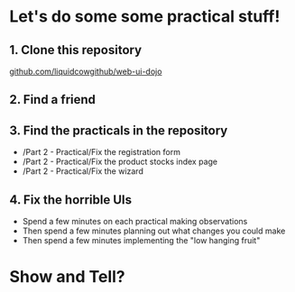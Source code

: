 # Let's do some some practical stuff!

## 1. Clone this repository

[github.com/liquidcowgithub/web-ui-dojo](https://github.com/liquidcowgithub/web-ui-dojo)

## 2. Find a friend

## 3. Find the practicals in the repository

* /Part 2 - Practical/Fix the registration form
* /Part 2 - Practical/Fix the product stocks index page
* /Part 2 - Practical/Fix the wizard

## 4. Fix the horrible UIs

* Spend a few minutes on each practical making observations
* Then spend a few minutes planning out what changes you could make
* Then spend a few minutes implementing the "low hanging fruit"

# Show and Tell?
 